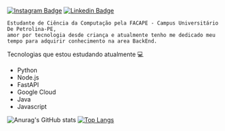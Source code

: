 <p dir="auto"><a href="https://www.instagram.com/lianearaujoc/" rel="nofollow"><img src="https://camo.githubusercontent.com/5fb3a2ce2b9d596487badb3e04071e154aad1e923c514027b3d2d99f9c5fdba8/68747470733a2f2f696d672e736869656c64732e696f2f62616467652f2d696e7374616772616d2d7265643f7374796c653d666f722d7468652d6261646765266c6f676f3d696e7374616772616d266c6f676f436f6c6f723d7768697465266c696e6b3d68747470733a2f2f6769746875622e636f6d2f61727468757273706b" alt="Instagram Badge" data-canonical-src="https://img.shields.io/badge/-instagram-red?style=for-the-badge&amp;logo=instagram&amp;logoColor=white&amp;link=https://github.com/Lianearaujo" style="max-width: 100%;"></a>
<a href="https://www.linkedin.com/in/liane-araujo-carvalho" rel="nofollow"><img src="https://camo.githubusercontent.com/d4262ead24af3888cc2c7d53bd4b6ddf640c50523ed90a58d9b05b5686d6cb71/68747470733a2f2f696d672e736869656c64732e696f2f62616467652f2d4c696e6b6564696e2d626c75653f7374796c653d666f722d7468652d6261646765266c6f676f3d4c696e6b6564696e266c6f676f436f6c6f723d7768697465266c696e6b3d68747470733a2f2f6769746875622e636f6d2f61727468757273706b" alt="Linkedin Badge" data-canonical-src="https://img.shields.io/badge/-Linkedin-blue?style=for-the-badge&amp;logo=Linkedin&amp;logoColor=white&amp;link=https://github.com/Lianearaujo" style="max-width: 100%;"></a>
</p>


<div class="snippet-clipboard-content notranslate position-relative overflow-auto"><pre class="notranslate"><code>Estudante de Ciência da Computação pela FACAPE - Campus Universitário De Petrolina-PE, 
amor por tecnologia desde criança e atualmente tenho me dedicado meu tempo para adquirir conhecimento na area BackEnd.
</code></pre></div>


<div>Tecnologias que estou estudando atualmente 💻</div>

<ul dir="auto">
<li>Python</li>
<li>Node.js</li>
<li>FastAPI</li>
<li>Google Cloud</li>
<li>Java</li>
<li>Javascript</li>
</ul>


![Anurag's GitHub stats](https://github-readme-stats.vercel.app/api?username=lianearaujo&show_icons=true&theme=radical)
[![Top Langs](https://github-readme-stats.vercel.app/api/top-langs/?username=lianearaujo&layout=compact)](https://github.com/lianearaujo/github-readme-stats)
